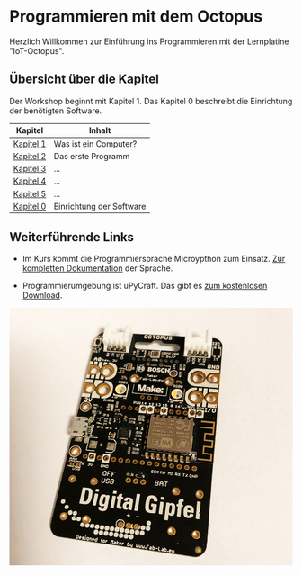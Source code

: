 # Programmieren mit dem Octopus

Herzlich Willkommen zur Einführung ins Programmieren mit der Lernplatine "IoT-Octopus".


## Übersicht über die Kapitel

Der Workshop beginnt mit Kapitel 1. Das Kapitel 0 beschreibt die Einrichtung der benötigten Software.

|Kapitel|Inhalt|
|---|---|
|[Kapitel 1](/lesson1/lesson1.md)|Was ist ein Computer?|
|[Kapitel 2](/lesson2/lesson2.md)|Das erste Programm|
|[Kapitel 3](/lesson3/lesson3.md)|...|
|[Kapitel 4](/lesson4/lesson4.md)|...|
|[Kapitel 5](/lesson5/lesson5.md)|...|
|[Kapitel 0](/lesson0/lesson0.md)|Einrichtung der Software|

## Weiterführende Links

* Im Kurs kommt die Programmiersprache Microypthon zum Einsatz. [Zur kompletten Dokumentation](https://docs.micropython.org/en/latest/) der Sprache.

* Programmierumgebung ist uPyCraft. Das gibt es [zum kostenlosen Download](https://github.com/DFRobot/uPyCraft).

![Der IoT-Octopus](octopus.png)
